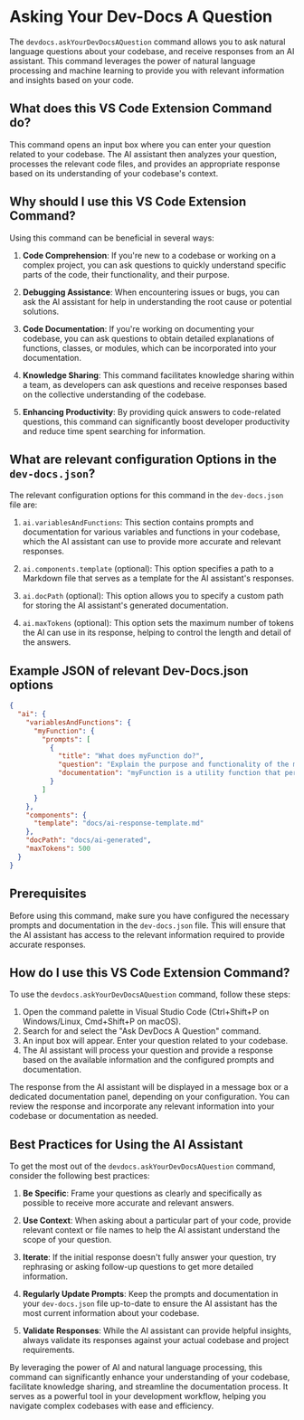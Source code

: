 

  # Asking Your Dev-Docs A Question

The `devdocs.askYourDevDocsAQuestion` command allows you to ask natural language questions about your codebase, and receive responses from an AI assistant. This command leverages the power of natural language processing and machine learning to provide you with relevant information and insights based on your code.

## What does this VS Code Extension Command do?

This command opens an input box where you can enter your question related to your codebase. The AI assistant then analyzes your question, processes the relevant code files, and provides an appropriate response based on its understanding of your codebase's context.

## Why should I use this VS Code Extension Command?

Using this command can be beneficial in several ways:

1. **Code Comprehension**: If you're new to a codebase or working on a complex project, you can ask questions to quickly understand specific parts of the code, their functionality, and their purpose.

2. **Debugging Assistance**: When encountering issues or bugs, you can ask the AI assistant for help in understanding the root cause or potential solutions.

3. **Code Documentation**: If you're working on documenting your codebase, you can ask questions to obtain detailed explanations of functions, classes, or modules, which can be incorporated into your documentation.

4. **Knowledge Sharing**: This command facilitates knowledge sharing within a team, as developers can ask questions and receive responses based on the collective understanding of the codebase.

5. **Enhancing Productivity**: By providing quick answers to code-related questions, this command can significantly boost developer productivity and reduce time spent searching for information.

## What are relevant configuration Options in the `dev-docs.json`?

The relevant configuration options for this command in the `dev-docs.json` file are:

1. `ai.variablesAndFunctions`: This section contains prompts and documentation for various variables and functions in your codebase, which the AI assistant can use to provide more accurate and relevant responses.

2. `ai.components.template` (optional): This option specifies a path to a Markdown file that serves as a template for the AI assistant's responses.

3. `ai.docPath` (optional): This option allows you to specify a custom path for storing the AI assistant's generated documentation.

4. `ai.maxTokens` (optional): This option sets the maximum number of tokens the AI can use in its response, helping to control the length and detail of the answers.

## Example JSON of relevant Dev-Docs.json options

```json
{
  "ai": {
    "variablesAndFunctions": {
      "myFunction": {
        "prompts": [
          {
            "title": "What does myFunction do?",
            "question": "Explain the purpose and functionality of the myFunction.",
            "documentation": "myFunction is a utility function that performs..."
          }
        ]
      }
    },
    "components": {
      "template": "docs/ai-response-template.md"
    },
    "docPath": "docs/ai-generated",
    "maxTokens": 500
  }
}
```

## Prerequisites

Before using this command, make sure you have configured the necessary prompts and documentation in the `dev-docs.json` file. This will ensure that the AI assistant has access to the relevant information required to provide accurate responses.

## How do I use this VS Code Extension Command?

To use the `devdocs.askYourDevDocsAQuestion` command, follow these steps:

1. Open the command palette in Visual Studio Code (Ctrl+Shift+P on Windows/Linux, Cmd+Shift+P on macOS).
2. Search for and select the "Ask DevDocs A Question" command.
3. An input box will appear. Enter your question related to your codebase.
4. The AI assistant will process your question and provide a response based on the available information and the configured prompts and documentation.

The response from the AI assistant will be displayed in a message box or a dedicated documentation panel, depending on your configuration. You can review the response and incorporate any relevant information into your codebase or documentation as needed.

## Best Practices for Using the AI Assistant

To get the most out of the `devdocs.askYourDevDocsAQuestion` command, consider the following best practices:

1. **Be Specific**: Frame your questions as clearly and specifically as possible to receive more accurate and relevant answers.

2. **Use Context**: When asking about a particular part of your code, provide relevant context or file names to help the AI assistant understand the scope of your question.

3. **Iterate**: If the initial response doesn't fully answer your question, try rephrasing or asking follow-up questions to get more detailed information.

4. **Regularly Update Prompts**: Keep the prompts and documentation in your `dev-docs.json` file up-to-date to ensure the AI assistant has the most current information about your codebase.

5. **Validate Responses**: While the AI assistant can provide helpful insights, always validate its responses against your actual codebase and project requirements.

By leveraging the power of AI and natural language processing, this command can significantly enhance your understanding of your codebase, facilitate knowledge sharing, and streamline the documentation process. It serves as a powerful tool in your development workflow, helping you navigate complex codebases with ease and efficiency.

  